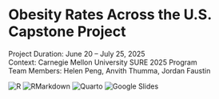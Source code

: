 # Obesity Rates Across the U.S. Capstone Project
Project Duration: June 20 – July 25, 2025 \
Context: Carnegie Mellon University SURE 2025 Program \
Team Members: Helen Peng, Anvith Thumma, Jordan Faustin

![R](https://img.shields.io/badge/code-R-1f425f.svg)
![RMarkdown](https://img.shields.io/badge/tool-RMarkdown-75AADB.svg)
![Quarto](https://img.shields.io/badge/presentation-Quarto-9955BB.svg)
![Google Slides](https://img.shields.io/badge/presentation-Google%20Slides-4285F4.svg)
